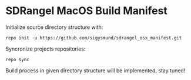 # SDRangel MacOS Build Manifest

Initialize source directory structure with:
```
repo init -u https://github.com/sigysmund/sdrangel_osx_manifest.git
```

Syncronize projects repositories:
```
repo sync 
```

Build process in given directory structure will be implemented, stay tuned!
